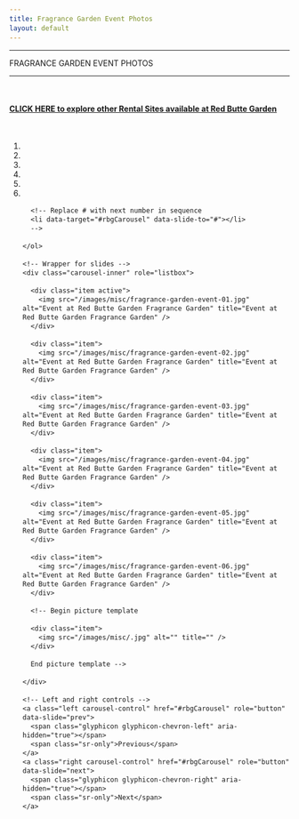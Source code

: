 ```yaml
---
title: Fragrance Garden Event Photos
layout: default
---
```


<div class="eventdivide">
	<hr>
		<div class="grid-header">FRAGRANCE GARDEN EVENT PHOTOS</div>		
	<hr>
</div>

<br />
<h4 class="text-center"><a href="/rental-sites">CLICK HERE to explore other Rental Sites available at Red Butte Garden</a></h4>

<div class="container">
  <br>
  <div id="rbgCarousel" class="carousel slide" data-ride="carousel">
    <!-- Indicators -->
    <ol class="carousel-indicators">
      <li data-target="#rbgCarousel" data-slide-to="0" class="active"></li>
      <li data-target="#rbgCarousel" data-slide-to="1"></li>
      <li data-target="#rbgCarousel" data-slide-to="2"></li>
      <li data-target="#rbgCarousel" data-slide-to="3"></li>
      <li data-target="#rbgCarousel" data-slide-to="4"></li>
      <li data-target="#rbgCarousel" data-slide-to="5"></li>
      
      <!-- Replace # with next number in sequence
	  <li data-target="#rbgCarousel" data-slide-to="#"></li>    
      -->
      
    </ol>

    <!-- Wrapper for slides -->
    <div class="carousel-inner" role="listbox">

      <div class="item active">
        <img src="/images/misc/fragrance-garden-event-01.jpg" alt="Event at Red Butte Garden Fragrance Garden" title="Event at Red Butte Garden Fragrance Garden" />
      </div>  
      
      <div class="item">
        <img src="/images/misc/fragrance-garden-event-02.jpg" alt="Event at Red Butte Garden Fragrance Garden" title="Event at Red Butte Garden Fragrance Garden" />
      </div>
      
      <div class="item">
        <img src="/images/misc/fragrance-garden-event-03.jpg" alt="Event at Red Butte Garden Fragrance Garden" title="Event at Red Butte Garden Fragrance Garden" />
      </div>
      
      <div class="item">
        <img src="/images/misc/fragrance-garden-event-04.jpg" alt="Event at Red Butte Garden Fragrance Garden" title="Event at Red Butte Garden Fragrance Garden" />
      </div>
      
      <div class="item">
        <img src="/images/misc/fragrance-garden-event-05.jpg" alt="Event at Red Butte Garden Fragrance Garden" title="Event at Red Butte Garden Fragrance Garden" />
      </div>
      
      <div class="item">
        <img src="/images/misc/fragrance-garden-event-06.jpg" alt="Event at Red Butte Garden Fragrance Garden" title="Event at Red Butte Garden Fragrance Garden" />
      </div>

	  <!-- Begin picture template 
	  
      <div class="item">
        <img src="/images/misc/.jpg" alt="" title="" />
      </div>
      
      End picture template -->
      
    </div>

    <!-- Left and right controls -->
    <a class="left carousel-control" href="#rbgCarousel" role="button" data-slide="prev">
      <span class="glyphicon glyphicon-chevron-left" aria-hidden="true"></span>
      <span class="sr-only">Previous</span>
    </a>
    <a class="right carousel-control" href="#rbgCarousel" role="button" data-slide="next">
      <span class="glyphicon glyphicon-chevron-right" aria-hidden="true"></span>
      <span class="sr-only">Next</span>
    </a>
  </div>
</div>
